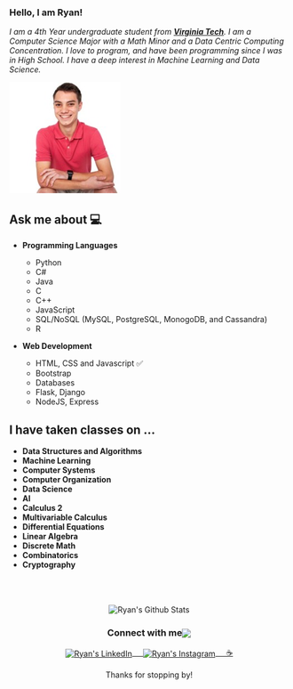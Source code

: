 ### Hello, I am Ryan!
<em>I am a 4th Year undergraduate student from <a href="https://vt.edu/"><b>Virginia Tech</b></a>. I am a Computer Science Major with a Math Minor and a Data Centric Computing Concentration. I love to program, and have been programming since
I was in High School. I have a deep interest in Machine Learning and Data Science. </em>
 <br/>
 
<img src='MyPicture.jpeg' alt="My Photo">

## Ask me about :computer:
- **Programming Languages**
	- Python
	- C#
	- Java
  - C
  - C++
  - JavaScript
  - SQL/NoSQL (MySQL, PostgreSQL, MonogoDB, and Cassandra)
  - R

- **Web Development**
	- HTML, CSS and Javascript :white_check_mark:
	- Bootstrap
	- Databases
  - Flask, Django
  - NodeJS, Express


## I have taken classes on ...
- **Data Structures and Algorithms**
- **Machine Learning**
- **Computer Systems**
- **Computer Organization**
- **Data Science**
- **AI**
- **Calculus 2**
- **Multivariable Calculus**
- **Differential Equations**
- **Linear Algebra**
- **Discrete Math**
- **Combinatorics**
- **Cryptography**

<br/>
<br/>



<p align="center">
<img align="center" src="https://github-readme-stats.vercel.app/api?username=randor12&&show_icons=true&theme=radical" alt="Ryan's Github Stats">
</p>  

<div align="center">
  <h3 align="center">Connect with me<img align="center" src="https://github.com/rajput2107/rajput2107/blob/master/Assets/Handshake.gif" height="33px" /></h3>
</div>
<p align="center">
 <a href="https://www.linkedin.com/in/ryan-nicholas-62a095175/" target="blank">
  <img align="center" alt="Ryan's LinkedIn" width="30px" src="https://www.vectorlogo.zone/logos/linkedin/linkedin-icon.svg" /> &nbsp; &nbsp;
 </a>
 <a href="https://www.instagram.com/ryan_n272/" target="blank">
  <img align="center" alt="Ryan's Instagram" width="30px" src="https://www.vectorlogo.zone/logos/instagram/instagram-icon.svg" /> &nbsp; &nbsp;
 </a>
	<a href="https://randor12.github.io/" target="blank">
		☕
	</a>
  <br/>
  <br/>
  Thanks for stopping by! <br/>
</p>
<br/>

